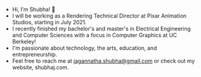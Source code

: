 - Hi, I’m Shubha! 🌱 
- I will be working as a Rendering Technical Director at Pixar Animation Studios, starting in July 2021.
- I recently finished my bachelor's and master's in Electrical Engineering and Computer Sciences with a focus in Computer Graphics at UC Berkeley!
- I'm passionate about technology, the arts, education, and entrepreneurship. 
- Feel free to reach me at jagannatha.shubha@gmail.com or check out my website, shubhaj.com. 

<!---
shubhaja/shubhaja is a ✨ special ✨ repository because its `README.md` (this file) appears on your GitHub profile.
You can click the Preview link to take a look at your changes.
--->
